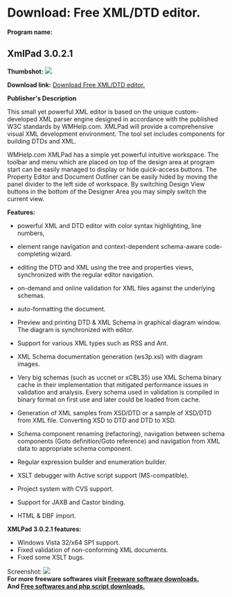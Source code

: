 # Download: Free XML/DTD editor.

**Program name:**

## XmlPad 3.0.2.1

  
**Thumbshot:** ![](http://www.freewarefiles.com/screenshot/xmlpadscreen_md.gif)   
  
**Download link:** [Download Free XML/DTD editor.](http://freesoftwares.boysofts.com/XmlPad_program_11470.html)  
  


**Publisher's Description**  
  


This small yet powerful XML editor is based on the unique custom-developed XML parser engine designed in accordance with the published W3C standards by WMHelp.com. XMLPad will provide a comprehensive visual XML development environment. The tool set includes components for building DTDs and XML. 

WMHelp.com XMLPad has a simple yet powerful intuitive workspace. The toolbar and menu which are placed on top of the design area at program start can be easily managed to display or hide quick-access buttons. The Property Editor and Document Outliner can be easily hided by moving the panel divider to the left side of workspace. By switching Design View buttons in the bottom of the Designer Area you may simply switch the current view. 

**Features:**

  * powerful XML and DTD editor with color syntax highlighting, line numbers,  

  * element range navigation and context-dependent schema-aware code-completing wizard.  

  * editing the DTD and XML using the tree and properties views, synchronized with the regular editor navigation.  

  * on-demand and online validation for XML files against the underlying schemas.  

  * auto-formatting the document.  

  * Preview and printing DTD & XML Schema in graphical diagram window. The diagram is synchronized with editor.  

  * Support for various XML types such as RSS and Ant.  

  * XML Schema documentation generation (ws3p.xsl) with diagram images.  

  * Very big schemas (such as uccnet or xCBL35) use XML Schema binary cache in their implementation that mitigated performance issues in validation and analysis. Every schema used in validation is compiled in binary format on first use and later could be loaded from cache.  

  * Generation of XML samples from XSD/DTD or a sample of XSD/DTD from XML file. Converting XSD to DTD and DTD to XSD.  

  * Schema component renaming (refactoring), navigation between schema components (Goto definition/Goto reference) and navigation from XML data to appropriate schema component.  

  * Regular expression builder and enumeration builder.  

  * XSLT debugger with Active script support (MS-compatible).  

  * Project system with CVS support.  

  * Support for JAXB and Castor binding.  

  * HTML & DBF import.  


**XMLPad 3.0.2.1 features:**

  * Windows Vista 32/x64 SP1 support. 
  * Fixed validation of non-conforming XML documents. 
  * Fixed some XSLT bugs. 

  
  
Screenshot: ![](http://www.freewarefiles.com/screenshot/xmlpadscreen.gif)   
**For more freeware softwares visit [Freeware software downloads.](http://freesoftwares.boysofts.com/)**   
**And [Free softwares and php script downloads.](http://www.boysofts.com/)**
